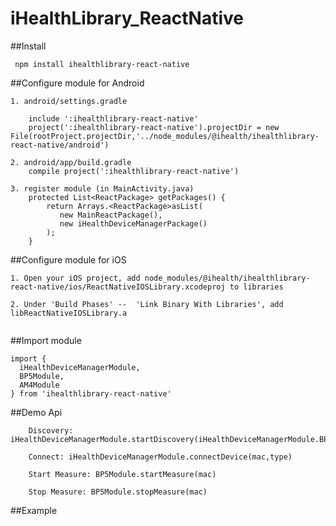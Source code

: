 # iHealthLibrary_ReactNative

##Install  
```
 npm install ihealthlibrary-react-native  
```


##Configure module for Android
```
1. android/settings.gradle    

	include ':ihealthlibrary-react-native' 
	project(':ihealthlibrary-react-native').projectDir = new File(rootProject.projectDir,'../node_modules/@ihealth/ihealthlibrary-react-native/android')

2. android/app/build.gradle
	compile project(':ihealthlibrary-react-native')

3. register module (in MainActivity.java)    
	protected List<ReactPackage> getPackages() {  
		return Arrays.<ReactPackage>asList(
		   new MainReactPackage(),
		   new iHealthDeviceManagerPackage()       
	 	);  
	}   
```

##Configure module for iOS
```
1. Open your iOS project, add node_modules/@ihealth/ihealthlibrary-react-native/ios/ReactNativeIOSLibrary.xcodeproj to libraries

2. Under 'Build Phases' --  'Link Binary With Libraries', add libReactNativeIOSLibrary.a
 
```

	  
##Import module
```
import {
  iHealthDeviceManagerModule,
  BP5Module,
  AM4Module
} from 'ihealthlibrary-react-native'
```


##Demo Api
```
	Discovery: iHealthDeviceManagerModule.startDiscovery(iHealthDeviceManagerModule.BP5)  
```
```
	Connect: iHealthDeviceManagerModule.connectDevice(mac,type)  
```
```
	Start Measure: BP5Module.startMeasure(mac)  
```
```
	Stop Measure: BP5Module.stopMeasure(mac)  
```
##Example


